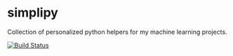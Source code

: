 # simplipy
Collection of personalized python helpers for my machine learning projects.

[![Build Status](https://travis-ci.org/windisch/simpipy.svg?branch=master)](https://travis-ci.org/windisch/simplipy)



